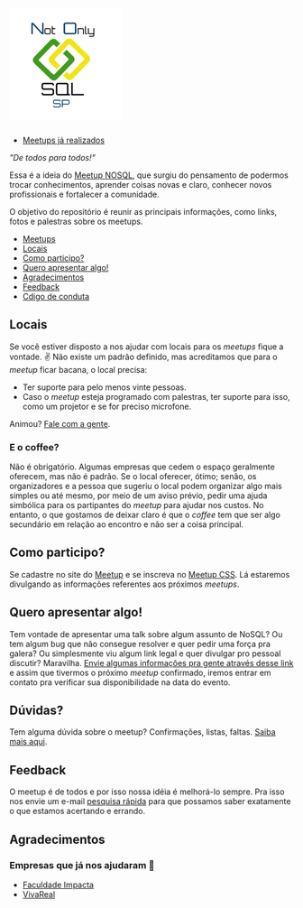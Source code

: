 ![NOSQLBR Logo](nosqlbr.png "NOSQLBR")
======

* [Meetups já realizados](meetups.md)

_"De todos para todos!"_

Essa é a ideia do [Meetup NOSQL](https://www.meetup.com/pt-BR/nosqlsp), que surgiu do pensamento de podermos trocar conhecimentos, aprender coisas novas e claro, conhecer novos profissionais e fortalecer a comunidade. 

O objetivo do repositório é reunir as principais informações, como links, fotos e palestras sobre os meetups.

* [Meetups](meetups.md)
* [Locais](#locais)
* [Como participo?](#como-participo)
* [Quero apresentar algo!](#quero-apresentar-algo)
* [Agradecimentos](#agradecimentos)
* [Feedback](https://meetupcss.typeform.com/to/MS87CV)
* [Cdigo de conduta](/sobre.md#código-de-conduta)

## Locais

Se você estiver disposto a nos ajudar com locais para os _meetups_ fique a vontade. :v: Não existe um padrão definido, mas acreditamos que para o _meetup_ ficar bacana, o local precisa:

* Ter suporte para pelo menos vinte pessoas.
* Caso o _meetup_  esteja programado com palestras, ter suporte para isso, como um projetor e se for preciso microfone.

Animou? [Fale com a gente](https://nosql1.typeform.com/to/zsODEE).

### E o coffee?

Não é obrigatório. Algumas empresas que cedem o espaço geralmente oferecem, mas não é padrão. Se o local oferecer, ótimo; senão, os organizadores e a pessoa que sugeriu o local podem organizar algo mais simples ou até mesmo, por meio de um aviso prévio, pedir uma ajuda simbólica para os partipantes do _meetup_ para ajudar nos custos. No entanto, o que gostamos de deixar claro é que o *coffee* tem que ser algo secundário em relação ao encontro e não ser a coisa principal.

## Como participo?

Se cadastre no site do [Meetup](http://www.meetup.com/) e se inscreva no [Meetup CSS](http://www.meetup.com/nosqlsp/). Lá estaremos divulgando as informações referentes aos próximos _meetups_.

## Quero apresentar algo!

Tem vontade de apresentar uma talk sobre algum assunto de NoSQL? Ou tem algum bug que não consegue resolver e quer pedir uma força pra galera? Ou simplesmente viu algum link legal e quer divulgar pro pessoal discutir? Maravilha. [Envie algumas informações pra gente através desse link](https://nosql1.typeform.com/to/U3Usu1) e assim que tivermos o próximo _meetup_ confirmado, iremos entrar em contato pra verificar sua disponibilidade na data do evento.

## Dúvidas?

Tem alguma dúvida sobre o meetup? Confirmações, listas, faltas. [Saiba mais aqui](sobre.md).

## Feedback

O meetup é de todos e por isso nossa idéia é melhorá-lo sempre. Pra isso nos envie um e-mail [pesquisa rápida](http://nosql.group) para que possamos saber exatamente o que estamos acertando e errando.

## Agradecimentos


### Empresas que já nos ajudaram :facepunch:

* [Faculdade Impacta](http://www.impacta.edu.br/)
* [VivaReal](http://www.vivareal.com.br/)

